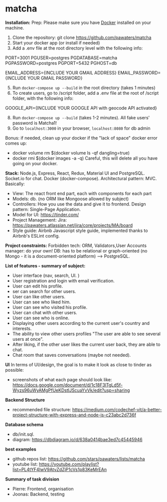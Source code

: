 # matcha #

**Installation:**
Prep: Please make sure you have [Docker](https://www.docker.com/) installed on your machine.

1. Clone the repository: git clone https://github.com/pawaters/matcha
2. Start your docker app (or install if needed)
3. Add a .env file at the root directory level with the following info:

PORT=3001
PGUSER=postgres
PGDATABASE=matcha
PGPASSWORD=postgres
PGPORT=5432
PGHOST=db

EMAIL_ADDRESS={INCLUDE YOUR GMAIL ADDRESS}
EMAIL_PASSWORD={INCLUDE YOUR GMAIL PASSWORD}

5.  Run `docker-compose up --build` in the root directory (takes 1 minutes)
6. To create users, go to /script folder, add a .env file at the root of /script folder, with the following info:

GOOGLE_API={INCLUDE YOUR GOOGLE API with geocode API activated}

8. Run `docker-compose up --build` (takes 1-2 minutes). All fake users' password is Matcha1!
9. Go to `localhost:3000` in your browser, `localhost:8080` for db admin

Bonus: if needed, clean up your docker if the "lack of space" docker error comes up:
- docker volume rm $(docker volume ls -qf dangling=true)
- docker rmi $(docker images -a -q) 
Careful, this will delete all you have going on your docker.

**Stack:**
Node.js, Express, React, Redux, Material UI and PostgreSQL.
Socket.io for chat. Docker (docker-compose).
Architectural pattern: MVC. Basically:
- View: The react front end part, each with components for each part
- Models: db. (no ORM like Mongoose allowed by subject)
- Controllers: How you use the data and give it to frontend.
Design pattern: Single-Page Application.
- Model for UI: https://tinder.com/
- Project Management: Jira: https://pawaters.atlassian.net/jira/core/projects/MA/board
- Style guide: Airbnb Javascript style guide, implemented thanks to Airbnb's ESLint config.


**Project constraints:**
Forbidden tech: ORM, Validators,User Accounts manager: do your own!
DB: has to be relational or graph-oriented (no Mongo - it is a document-oriented platform) --> PostgreSQL.

**List of features - summary of subject:**
- User interface (nav, search, UI. )
- User registration and login with email verification. 
- User can edit his profile. 
- ser can search for other users.  
- User can like other users. 
- User can see who liked him. 
- User can see who visited his profile. 
- User can chat with other users. 
- User can see who is online. 
- Displaying other users according to the current user's country and interests. 
- The ability to view other users profiles "The user are able to see several users at once". 
- After liking, if the other user likes the current user back, they are able to chat. 
- Chat room that saves conversations (maybe not needed).  

**UI**
In terms of UI/design, the goal is to make it look as close to tinder as possible:
- screenshots of what each page should look like:  https://docs.google.com/document/d/1c18F3lTgLd5f-Wyzs96uWyAMgPfUeKDstlJScuaYvVk/edit?usp=sharing

**Backend Structure**
- recommended file structure: https://medium.com/codechef-vit/a-better-project-structure-with-express-and-node-js-c23abc2d736f

**Database schema**
- db/init.sql. 
- diagram: https://dbdiagram.io/d/638a0414bae3ed7c45445946

**best examples**
- github repos list: https://github.com/stars/pawaters/lists/matcha
- youtube list: https://youtube.com/playlist?list=PL4tYF4IwV9AtvZdZjP1cVs1p83KeMrEAn

**Summary of task division**
- Pierre: Frontend, organisation
- Joonas: Backend, testing
